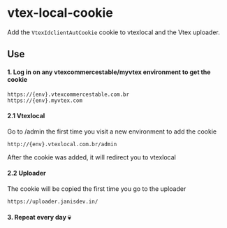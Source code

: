 # vtex-local-cookie

Add the `VtexIdclientAutCookie` cookie to vtexlocal and the Vtex uploader.

## Use

#### 1. Log in on any vtexcommercestable/myvtex environment to get the cookie

```
https://{env}.vtexcommercestable.com.br
https://{env}.myvtex.com
```

#### 2.1 Vtexlocal

Go to /admin the first time you visit a new environment to add the cookie

```
http://{env}.vtexlocal.com.br/admin
```

After the cookie was added, it will redirect you to vtexlocal


#### 2.2 Uploader
The cookie will be copied the first time you go to the uploader

```
https://uploader.janisdev.in/
```

#### 3. Repeat every day :skull: